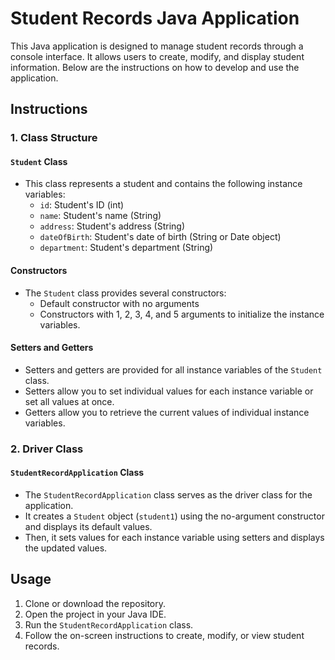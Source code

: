 # Student Records Java Application

This Java application is designed to manage student records through a console interface. It allows users to create, modify, and display student information. Below are the instructions on how to develop and use the application.

## Instructions

### 1. Class Structure

#### `Student` Class
- This class represents a student and contains the following instance variables:
  - `id`: Student's ID (int)
  - `name`: Student's name (String)
  - `address`: Student's address (String)
  - `dateOfBirth`: Student's date of birth (String or Date object)
  - `department`: Student's department (String)

#### Constructors
- The `Student` class provides several constructors:
  - Default constructor with no arguments
  - Constructors with 1, 2, 3, 4, and 5 arguments to initialize the instance variables.

#### Setters and Getters
- Setters and getters are provided for all instance variables of the `Student` class.
- Setters allow you to set individual values for each instance variable or set all values at once.
- Getters allow you to retrieve the current values of individual instance variables.

### 2. Driver Class

#### `StudentRecordApplication` Class
- The `StudentRecordApplication` class serves as the driver class for the application.
- It creates a `Student` object (`student1`) using the no-argument constructor and displays its default values.
- Then, it sets values for each instance variable using setters and displays the updated values.

## Usage

1. Clone or download the repository.
2. Open the project in your Java IDE.
3. Run the `StudentRecordApplication` class.
4. Follow the on-screen instructions to create, modify, or view student records.

